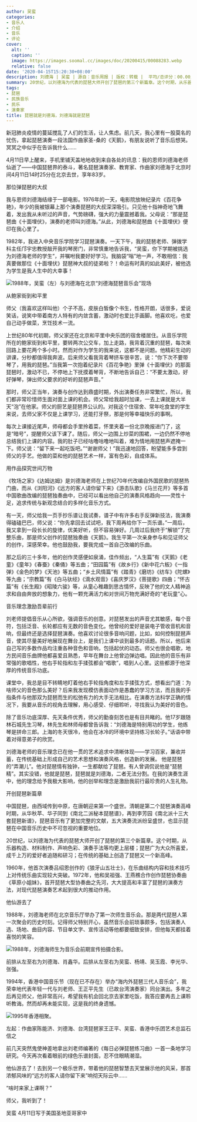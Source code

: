 ```yaml
---
author: 吴蛮
categories:
- 音乐人
- 介绍
- 音乐
- 评论
cover:
  alt: ''
  caption: ''
  image: https://images.soomal.cc/images/doc/20200415/00088283.webp
  relative: false
date: '2020-04-15T15:20:30+08:00'
description: 刘德海 | 吴蛮 | 源自：音乐周报 | 版权：转载 |  平均/总评分：00.00/0
summary: 20世纪，以刘德海为代表的琵琶大师开创了琵琶的第三个新篇章。这个时期，从乐器构造、材料制作、声响色彩、演奏手法等均更上层楼；琵琶广为大众所喜爱，成千上万的爱好者追随和研习；在传统的基础上创造了琵琶又一个新高峰……
tags:
- 琵琶
- 民族音乐
- 民乐
- 演奏家
title: 琵琶就是刘德海，刘德海就是琵琶
---
```


新冠肺炎疫情的蔓延搅乱了人们的生活，让人焦虑。前几天，我心里有一股莫名的忧伤，拿起琵琶演奏一段法国作曲家圣-桑的《天鹅》，有朋友说听了音乐后想哭。冥冥之中似乎在告诉我什么……

4月11日早上醒来，手机里铺天盖地地收到来自各处的讯息：我的恩师刘德海老师仙逝了――中国琵琶界的泰斗，著名琵琶演奏家、教育家、作曲家刘德海于北京时间4月11日14时25分在北京去世，享年83岁。

那位弹琵琶的大叔

我与恩师刘德海结缘于一部电影。1976年的一天，电影院放映纪录片《百花争艳》，年少的我被银幕上那个演奏琵琶的大叔深深吸引。只见他十指神奇地飞舞着，发出我从未听过的声音，气势磅礴，强大的力量震撼着我。父母说：“那是琵琶曲《十面埋伏》，演奏的老师叫刘德海。”从此，刘德海和琵琶曲《十面埋伏》便印在我心里了。

1982年，我进入中央音乐学院学习琵琶演奏。一天下午，我的琵琶老师、弹拨学科主任邝宇忠教授敲开我的琴房门，非常慎重地告诉我，“吴蛮，你下学期被挑选为刘德海老师的学生”，并嘱咐我要好好学习。我脑袋“嗡”地一声，不敢相信：我真要做那位《十面埋伏》琵琶神大叔的徒弟啦？！命运有时真的如此美好，被他选为学生是我人生中的大幸事！

![1988年，吴蛮（左）与刘德海在北京“刘德海琵琶音乐会”现场](https://images.soomal.cc/images/doc/20200415/00088282_01.webp)





从鲍家街到和平里

师父（我喜欢这样叫他）个子不高，皮肤白皙像个书生，性格开朗，话很多，爱说笑话，说笑中带着南方人特有的内敛含蓄，激动时也爱比手画脚。他喜欢吃，也爱自己动手做菜，烹饪技术一流。

上世纪80年代初期，师父家还在北京和平里中央乐团的宿舍楼居住。从音乐学院所在的鲍家街到和平里，要转两次公交车，加上走路，我背着沉重的琵琶，每次来回路上要花两个多小时。然而对作为学生的我来说，这都不是问题。他精彩生动的讲课，分秒都值得我奔波。后来师父看我背着琴挤车很辛苦，说：“你下次不要带琴了，用我的琵琶。”当我第一次抱着纪录片《百花争艳》里弹《十面埋伏》的那面琵琶时，激动不已，不停地上下抚摸着琴背，不断地告诉自己：“不要太激动，好好弹琴，弹出师父要求的好听的琵琶声音。”

那时，师父正当年，演奏与创作达到鼎盛时期，外出演奏任务非常繁忙，所以，我们都非常珍惜师生面对面上课的机会。师父常给我超时加课，一去上课就是大半天“泡”在他家。师父的厨艺是琵琶界公认的。对我这个住宿舍、常年吃食堂的学生来说，去师父家不仅是上课学习，还能打牙祭，那是何等幸福快乐的事啊。

每次上课接近尾声，师母都会手里拎着菜，怀里夹着一份北京晚报进门了，这是“暗号”，提醒师父该下课了。随后，师父一边围上炒菜的围裙，一边仍然不停地总结我们上课的内容。我的肚子已经咕噜咕噜地叫着，难为情地用琵琶声遮掩一下。师父说：“留下来一起吃饭吧。”“谢谢师父！”我迅速地回答，盼望能多多尝到师父的手艺。他做的菜和他的琵琶艺术一样，富有色彩，自成体系。

用作品探究世间万物

《牧场之家》《达姆达姆》是刘德海老师在上世纪70年代改编自外国民歌的琵琶热门曲，而从《浏阳河》《远方的客人请你留下来》《游击队歌》《马兰花开》等多首中国歌曲改编的琵琶独奏曲中，已经可以看出他自己的演奏风格趋向――灵性十足，追求传统与新观念结合的多样化音乐方式。

有一天，师父给我一页手抄乐谱让我试奏，谱子中有许多右手反弹新技法，我演奏得磕磕巴巴，师父说：“你先拿回去试试吧，我下周再给你下一页乐谱。”一周后，我又拿到一段长长的旋律，优美好听，但不容易弹好。几周过后我终于“解锁”了完整乐曲，那是师父创作的琵琶独奏曲《天鹅》。我生平第一次亲身参与和见证师父的创作，深感荣幸。他也鼓励我，要我完成一首自己改编的乐曲。

那之后的三十多年，他的创作灵感便如泉涌，佳作频出，“人生篇”有《天鹅》《老童》《童年》《春蚕》《秦俑》等五曲；“田园篇”有《故乡行》《新中花六板》《一指弹》《金色的梦》《天池》等五曲；“乡土风情篇”有《踏青》《磨坊》《纺车》《陀螺》等九曲；“宗教篇”有《白马驮经》《滴水观音》《喜庆罗汉》《菩提歌》四曲；“怀古篇”有《长生殿》《昭陵六骏》等，从童心稚趣到思古情怀，反映了他的文人精神追求和自由奔放的想象力，他有一颗充满活力和对世间万物充满好奇的“老玩童”心。

音乐理念激励吾辈前行

刘老师提倡音乐从心所欲，强调音乐的创意。对琵琶发出的声音尤其敏感，每个音符，包括泛音、长轮都应有无数的音色变化。他曾经的爱好是装电子管收音机和音响，但最终还是选择琵琶演奏。他喜欢讨论很多音响问题，比如，如何控制琵琶声音，使其尽量美好地展现在舞台上，是我们上课中谈到最多的话题。所以，他后来自己写的多数作品均注重各种音色和音响，包括起伏的动态。师父也很会唱歌，地方民间音乐曲牌他都喜爱且熟悉，早年在舞台上他曾边弹边唱。因此他的音乐有非常强的歌唱性，他右手轮指和左手揉弦都会“唱歌”，唱到人心里。这些都源于他深厚的传统音乐功底。

课堂中，我总是目不转睛地盯着他右手轮指角度和左手揉弦方式，想看出门道：为啥师父的音色那么美好？后来我发现模仿表面动作是愚蠢的学习方法，而且我的手指条件与他那双为琵琶而生的松弛有力的大手无法相比。在演奏方法科学正确的情况下，我要从音乐的视角去理解，用心感受、仔细聆听，寻找我认为美好的音色。

除了音乐功底深厚、先天条件优秀，师父的勤奋刻苦也是有目共睹的。他17岁跟随林石城先生习琴，林先生和林师母都曾告诉我：“刘德海是特别用功的学生，他练琴是拼命三郎。上海的冬天很冷，他会在冰冷的环境中坚持练习长轮子。”话语中带着对得意弟子的欣赏。

刘德海老师的音乐理念已在他一贯的艺术追求中清晰体现――学习百家，兼收并蓄，在传统基础上形成自己的艺术思想和演奏风格，创造新的发展。
他是琵琶的“弄潮儿”。他对琵琶情有独钟，一生都献给了琵琶。有人曾调侃说他是“琵琶精”。其实没错，他就是琵琶，琵琶就是刘德海，二者无法分割。在我的演奏生涯中，他的理念给予我极大影响，他的创举和理念是激励我前行最珍贵的人生礼物。

开创琵琶新篇章

中国琵琶，由西域传到中原，在唐朝迎来第一个盛世。清朝是第二个琵琶演奏高峰时期，从华秋苹、华子同到《南北二派秘本琵琶谱》，再到李芳园《南北派十三大套琵琶新谱》，琵琶音乐有了更加完整的文献，五大演奏流派纷呈盛世，也显示琵琶在中国音乐历史中不可忽视的重要地位。

20世纪，以刘德海为代表的琵琶大师开创了琵琶的第三个新篇章。这个时期，从乐器构造、材料制作、声响色彩、演奏手法等均更上层楼；琵琶广为大众所喜爱，成千上万的爱好者追随和研习；在传统的基础上创造了琵琶又一个新高峰。

1960年，他首次演奏吕绍恩创作的《狼牙山五壮士》，在乐曲结构内容和技术技巧上对传统乐曲实现较大突破。1972年，他和吴祖强、王燕樵合作创作琵琶协奏曲《草原小姐妹》，首开琵琶大型协奏曲之先河，大大提高和丰富了琵琶的演奏方法，对现代琵琶演奏艺术起到很大的推动作用。

他仙游去了

1988年，刘德海老师在北京音乐厅举办了第一次师生音乐会。那是两代琵琶人第一次聚会的历史时刻。记得师父特别开心，虽然音乐会前琐事颇多，包括演奏人选、场地、曲目内容、节目单文字、宣传活动等他都要细致安排，但他每天都挂着喜悦的笑容。

![1988年，刘德海师生为音乐会前期宣传拍摄合影。](https://images.soomal.cc/images/doc/20200415/00088283.webp)

前排从左至右为刘德海、肖鑫华。后排从左至右为吴蛮、杨靖、吴玉霞、李光华、张强。



1994年，香港中国音乐节（现在已不存在）举办“海内外琵琶三代人音乐会”，我荣幸地代表年轻一代与刘老师、王正平先生（已故台湾演奏家）同台演出。多年之后再见师父，他非常高兴，希望我有机会回北京去家里吃饭，我答应要再去上课聆听教诲。然而却再未能实现，这是我的终身遗憾。

![1995年香港相聚。](https://images.soomal.cc/images/doc/20200415/00088284.webp)

左起：作曲家陈能济、刘德海、台湾琵琶家王正平、吴蛮、香港中乐团艺术总监石信之



前几天突然鬼使神差地拿出刘老师编著的《每日必弹琵琶练习曲》一首一条地学习研究。今天再次看着眼前的绿色乐谱封面，忍不住眼睛潮湿。

他仙游去了！去到另一个极乐世界，带着他的琵琶智慧去天堂展示他的风采，那首浓郁风味的“远方的客人请你留下来”响彻天际云中……

“啥时来家上课啊？”

师父，我听到了！ 

吴蛮 4月11日写于美国圣地亚哥家中